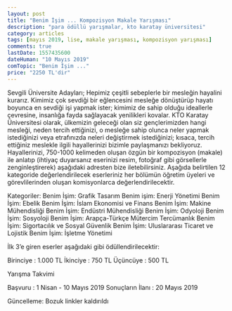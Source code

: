 ```yaml
---
layout: post
title: "Benim İşim ... Kompozisyon Makale Yarışması"
description: "para ödüllü yarışmalar, kto karatay üniversitesi"
category: articles
tags: [mayıs 2019, lise, makale yarışması, kompozisyon yarışması]
comments: true
lastDate: 1557435600
dateHuman: "10 Mayıs 2019"
comTopic: "Benim İşim ..."
price: "2250 TL'dir"
---
```


Sevgili Üniversite Adayları;
Hepimiz çeşitli sebeplerle bir mesleğin hayalini kurarız. Kimimiz çok sevdiği bir eğlencesini mesleğe dönüştürüp hayatı boyunca en sevdiği işi yapmak ister; kimimiz de sahip olduğu ideallerle çevresine, insanlığa fayda sağlayacak yenilikleri kovalar. 
KTO Karatay Üniversitesi olarak, ülkemizin geleceği olan siz gençlerimizden hangi mesleği, neden tercih ettiğinizi, o mesleğe sahip olunca neler yapmak istediğinizi veya etrafınızda neleri değiştirmek istediğinizi; kısaca, tercih ettiğiniz meslekle ilgili hayallerinizi bizimle paylaşmanızı bekliyoruz. 
Hayallerinizi, 750-1000 kelimeden oluşan özgün bir kompozisyon (makale) ile anlatıp (ihtiyaç duyarsanız eserinizi resim, fotoğraf gibi görsellerle zenginleştirerek) aşağıdaki adresten bize iletebilirsiniz. 
Aşağıda belirtilen 12 kategoride değerlendirilecek eserleriniz her bölümün öğretim üyeleri ve görevlilerinden oluşan komisyonlarca değerlendirilecektir.

Kategoriler:
Benim İşim: Grafik Tasarım
Benim işim: Enerji Yönetimi 
Benim İşim: Ebelik
Benim İşim: İslam Ekonomisi ve Finans
Benim İşim: Makine Mühendisliği
Benim İşim: Endüstri Mühendisliği 
Benim İşim: Odyoloji
Benim İşim: Sosyoloji
Benim İşim: Arapça-Türkçe Mütercim Tercümanlık
Benim İşim: Sigortacılık ve Sosyal Güvenlik
Benim İşim: Uluslararası Ticaret ve Lojistik
Benim İşim: İşletme Yönetimi 

İlk 3’e giren eserler aşağıdaki gibi ödüllendirilecektir:

Birinciye  : 1.000 TL
İkinciye   : 750 TL
Üçüncüye   : 500 TL

Yarışma Takvimi

Başvuru           : 1 Nisan - 10 Mayıs 2019
Sonuçların İlanı  : 20 Mayıs 2019

Güncelleme: Bozuk linkler kaldırıldı